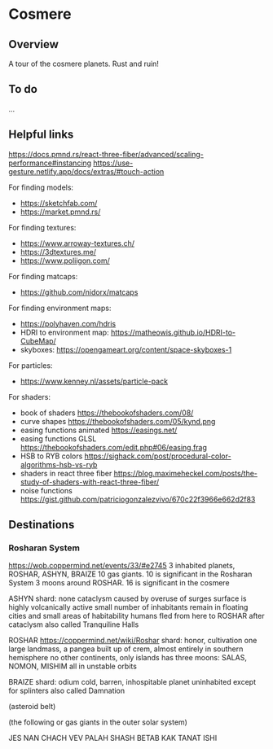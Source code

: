 # Cosmere

## Overview

A tour of the cosmere planets. Rust and ruin!

## To do

...

## Helpful links

https://docs.pmnd.rs/react-three-fiber/advanced/scaling-performance#instancing
https://use-gesture.netlify.app/docs/extras/#touch-action

For finding models:

- https://sketchfab.com/
- https://market.pmnd.rs/

For finding textures:

- https://www.arroway-textures.ch/
- https://3dtextures.me/
- https://www.poliigon.com/

For finding matcaps:

- https://github.com/nidorx/matcaps

For finding environment maps:

- https://polyhaven.com/hdris
- HDRI to environment map: https://matheowis.github.io/HDRI-to-CubeMap/
- skyboxes: https://opengameart.org/content/space-skyboxes-1

For particles:

- https://www.kenney.nl/assets/particle-pack

For shaders:

- book of shaders https://thebookofshaders.com/08/
- curve shapes https://thebookofshaders.com/05/kynd.png
- easing functions animated https://easings.net/
- easing functions GLSL https://thebookofshaders.com/edit.php#06/easing.frag
- HSB to RYB colors https://sighack.com/post/procedural-color-algorithms-hsb-vs-ryb
- shaders in react three fiber https://blog.maximeheckel.com/posts/the-study-of-shaders-with-react-three-fiber/
- noise functions https://gist.github.com/patriciogonzalezvivo/670c22f3966e662d2f83

## Destinations

### Rosharan System

https://wob.coppermind.net/events/33/#e2745
3 inhabited planets, ROSHAR, ASHYN, BRAIZE
10 gas giants. 10 is significant in the Rosharan System
3 moons around ROSHAR. 16 is significant in the cosmere

ASHYN
shard: none
cataclysm caused by overuse of surges
surface is highly volcanically active
small number of inhabitants remain in floating cities and small areas of habitability
humans fled from here to ROSHAR after cataclysm
also called Tranquiline Halls

ROSHAR https://coppermind.net/wiki/Roshar
shard: honor, cultivation
one large landmass, a pangea built up of crem, almost entirely in southern hemisphere
no other continents, only islands
has three moons: SALAS, NOMON, MISHIM all in unstable orbits

BRAIZE
shard: odium
cold, barren, inhospitable planet uninhabited except for splinters
also called Damnation

(asteroid belt)

(the following or gas giants in the outer solar system)

JES
NAN
CHACH
VEV
PALAH
SHASH
BETAB
KAK
TANAT
ISHI
